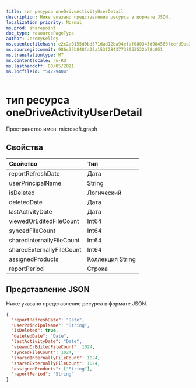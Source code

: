 ```yaml
---
title: тип ресурса oneDriveActivityUserDetail
description: Ниже указано представление ресурса в формате JSON.
localization_priority: Normal
ms.prod: sharepoint
doc_type: resourcePageType
author: JeremyKelley
ms.openlocfilehash: e2c2a0155d0bd571dad12ba94efaf080343d984560feefd9aa354241b4c61e9d
ms.sourcegitcommit: 986c33b848fa22a153f28437738953532b78c051
ms.translationtype: MT
ms.contentlocale: ru-RU
ms.lasthandoff: 08/05/2021
ms.locfileid: "54229404"
---
```

# <a name="onedriveactivityuserdetail-resource-type"></a>тип ресурса oneDriveActivityUserDetail

Пространство имен: microsoft.graph

## <a name="properties"></a>Свойства

| Свойство                  | Тип              |
| :------------------------ | :---------------- |
| reportRefreshDate         | Дата              |
| userPrincipalName         | String            |
| isDeleted                 | Логический           |
| deletedDate               | Дата              |
| lastActivityDate          | Дата              |
| viewedOrEditedFileCount   | Int64             |
| syncedFileCount           | Int64             |
| sharedInternallyFileCount | Int64             |
| sharedExternallyFileCount | Int64             |
| assignedProducts          | Коллекция String |
| reportPeriod              | Строка            |

## <a name="json-representation"></a>Представление JSON

Ниже указано представление ресурса в формате JSON.

<!-- {
  "blockType": "resource",
  "@odata.type": "microsoft.graph.oneDriveActivityUserDetail"
} -->

```json
{
  "reportRefreshDate": "Date",
  "userPrincipalName": "String",
  "isDeleted": true,
  "deletedDate": "Date",
  "lastActivityDate": "Date",
  "viewedOrEditedFileCount": 1024,
  "syncedFileCount": 1024,
  "sharedInternallyFileCount": 1024,
  "sharedExternallyFileCount": 1024,
  "assignedProducts": ["String"],
  "reportPeriod": "String"
}
```


